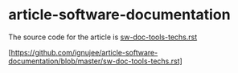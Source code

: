 # article-software-documentation

The source code for the article is 
[sw-doc-tools-techs.rst](sw-doc-tools-techs.rst)

[https://github.com/ignujee/article-software-documentation/blob/master/sw-doc-tools-techs.rst]
